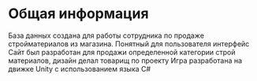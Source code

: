 # Общая информация
База данных создана для работы сотрудника по продаже стройматериалов из магазина. Понятный для пользователя интерфейс
Сайт был разработан для продажи определенной категории строй материалов, дизайн делал товарищ по проекту
Игра разработана на движке Unity с использованием языка C#

